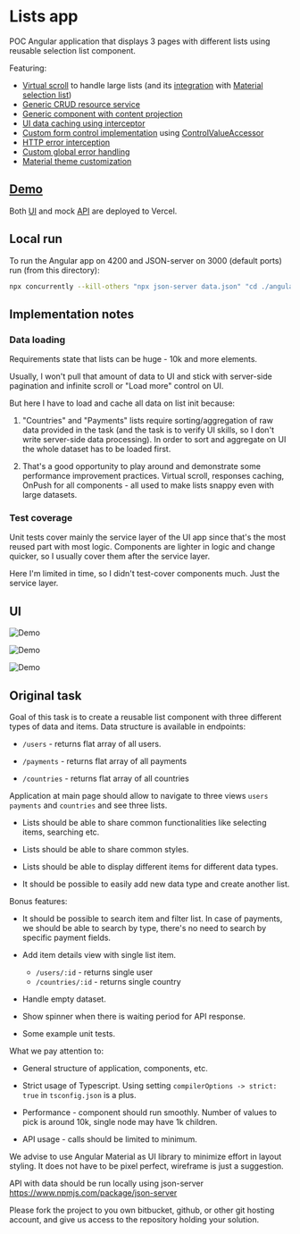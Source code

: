 # Lists app

POC Angular application that displays 3 pages with different lists using reusable selection list component.

Featuring:
- [Virtual scroll](https://material.angular.io/cdk/scrolling/overview) to handle large lists (and its [integration](https://github.com/ilinieja/angular-lists/tree/main/angular-lists-ui/src/app/shared/selection-list) with [Material selection list](https://material.angular.io/components/list/api))
- [Generic CRUD resource service](https://github.com/ilinieja/angular-lists/tree/main/angular-lists-ui/src/app/shared/resource)
- [Generic component with content projection](https://github.com/ilinieja/angular-lists/tree/main/angular-lists-ui/src/app/shared/selection-list)
- [UI data caching using interceptor](https://github.com/ilinieja/angular-lists/tree/main/angular-lists-ui/src/app/shared/cache)
- [Custom form control implementation](https://github.com/ilinieja/angular-lists/blob/main/angular-lists-ui/src/app/shared/selection-list/selection-list.component.ts) using [ControlValueAccessor](https://angular.io/api/forms/ControlValueAccessor)  
- [HTTP error interception](https://github.com/ilinieja/angular-lists/blob/main/angular-lists-ui/src/app/shared/errors/errors.interceptor.ts)
- [Custom global error handling](https://github.com/ilinieja/angular-lists/blob/main/angular-lists-ui/src/app/shared/errors/global-error-handler.ts)
- [Material theme customization](https://github.com/ilinieja/angular-lists/blob/main/angular-lists-ui/src/styles/mat-theme.scss)

## [Demo](https://angular-lists.vercel.app)

Both [UI](https://angular-lists.vercel.app) and mock [API](https://angular-lists-api.vercel.app) are deployed to Vercel.

## Local run

To run the Angular app on 4200 and JSON-server on 3000 (default ports) run (from this directory):

```bash
npx concurrently --kill-others "npx json-server data.json" "cd ./angular-lists-ui/ && npm i && npm start"
```

## Implementation notes
### Data loading
Requirements state that lists can be huge - 10k and more elements.

Usually, I won't pull that amount of data to UI and stick with server-side pagination and infinite scroll or "Load more" control on UI.

But here I have to load and cache all data on list init because:
1. "Countries" and "Payments" lists require sorting/aggregation of raw data provided in the task (and the task is to verify UI skills, so I don't write server-side data processing). In order to sort and aggregate on UI the whole dataset has to be loaded first.

2. That's a good opportunity to play around and demonstrate some performance improvement practices. Virtual scroll, responses caching, OnPush for all components - all used to make lists snappy even with large datasets.

### Test coverage
Unit tests cover mainly the service layer of the UI app since that's the most reused part with most logic. Components are lighter in logic and change quicker, so I usually cover them after the service layer.

Here I'm limited in time, so I didn't test-cover components much. Just the service layer.


## UI
![Demo](https://i.ibb.co/JCNMzVZ/Screenshot-20230203-041055.png)

![Demo](https://i.ibb.co/v3xdNxC/Screenshot-20230203-041119.png)

![Demo](https://i.ibb.co/MCxnHsX/Screenshot-20230203-041142.png)

## Original task
Goal of this task is to create a reusable list component with three different types of data and items. Data structure is available in endpoints:

- `/users` - returns flat array of all users.

- `/payments` - returns flat array of all payments

- `/countries` - returns flat array of all countries

Application at main page should allow to navigate to three views `users` `payments` and `countries` and see three lists.

- Lists should be able to share common functionalities like selecting items, searching etc.

- Lists should be able to share common styles.

- Lists should be able to display different items for different data types.

- It should be possible to easily add new data type and create another list.

Bonus features:

- It should be possible to search item and filter list. In case of payments, we should be able to search by type, there's no need to search by specific payment fields.

- Add item details view with single list item.

  - `/users/:id` - returns single user
  - `/countries/:id` - returns single country

- Handle empty dataset.

- Show spinner when there is waiting period for API response.

- Some example unit tests.

What we pay attention to:

- General structure of application, components, etc.

- Strict usage of Typescript. Using setting `compilerOptions -> strict: true` in `tsconfig.json` is a plus.

- Performance - component should run smoothly. Number of values to pick is around 10k, single node may have 1k children.

- API usage - calls should be limited to minimum.

We advise to use Angular Material as UI library to minimize effort in layout styling. It does not have to be pixel perfect, wireframe is just a suggestion.

API with data should be run locally using json-server https://www.npmjs.com/package/json-server

Please fork the project to you own bitbucket, github, or other git hosting account, and give us access to the repository holding your solution.
